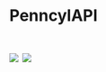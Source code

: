 # PenncylAPI

[![](https://img.shields.io/badge/Treidex-PenncylAPI-success)](PenncylAPI/src/me/Treidex)
![](https://img.shields.io/badge/PenncylAPI-Alpha-success)
=========
